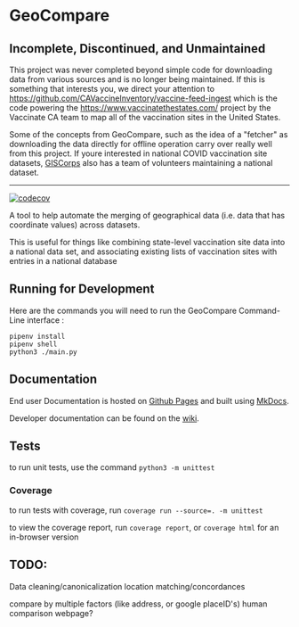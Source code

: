 # GeoCompare

## Incomplete, Discontinued, and Unmaintained

This project was never completed beyond simple code for downloading data from various sources and is no longer being maintained. If this is something that interests you, we direct your attention to https://github.com/CAVaccineInventory/vaccine-feed-ingest which is the code powering the https://www.vaccinatethestates.com/ project by the Vaccinate CA team to map all of the vaccination sites in the United States.

Some of the concepts from GeoCompare, such as the idea of a "fetcher" as downloading the data directly for offline operation carry over really well from this project. If youre interested in national COVID vaccination site datasets, [GISCorps](https://covid-19-giscorps.hub.arcgis.com/app/3b4bd11928ec488281b0280d4d45533a) also has a team of volunteers maintaining a national dataset.



----

[![codecov](https://codecov.io/gh/VacFind/GeoCompare/branch/main/graph/badge.svg?token=7RGJPCEA3H)](https://codecov.io/gh/VacFind/GeoCompare)

A tool to help automate the merging of geographical data (i.e. data that has coordinate values) across datasets.

This is useful for things like combining state-level vaccination site data into a national data set, and associating existing lists of vaccination sites with entries in a national database

## Running for Development

Here are the commands you will need to run the GeoCompare Command-Line interface :

```
pipenv install
pipenv shell
python3 ./main.py
```



## Documentation

End user Documentation is hosted on [Github Pages](https://vacfind.github.io/GeoCompare) and built using [MkDocs](https://www.mkdocs.org/).

Developer documentation can be found on the [wiki](https://github.com/VacFind/GeoCompare/wiki).


## Tests

to run unit tests, use the command `python3 -m unittest`

### Coverage

to run tests with coverage, run `coverage run --source=. -m unittest`

to view the coverage report, run `coverage report`, or `coverage html` for an in-browser version


## TODO:

Data cleaning/canonicalization
location matching/concordances

compare by multiple factors (like address, or google placeID's)
human comparison webpage?
